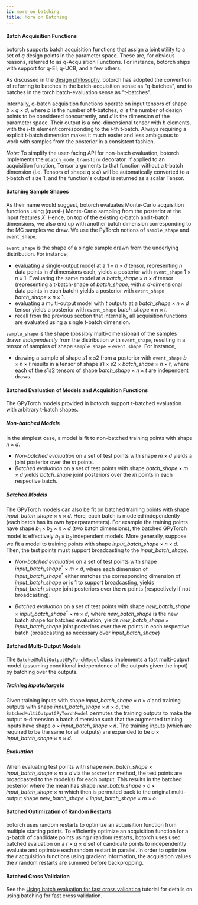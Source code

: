 ```yaml
---
id: more_on_batching
title: More on Batching
---
```



#### Batch Acquisition Functions

botorch supports batch acquisition functions that assign a joint utility to a
set of $q$ design points in the parameter space. These are, for obvious reasons,
referred to as q-Acquisition Functions. For instance, botorch ships with support
for q-EI, q-UCB, and a few others.

As discussed in the
[design philosophy](design_philosophy#batching-batching-batching),
botorch has adopted the convention of referring to batches in the
batch-acquisition sense as "q-batches", and to batches in the torch
batch-evaluation sense as "t-batches".

Internally, q-batch acquisition functions operate on input tensors of shape
$b \times q \times d$, where $b$ is the number of t-batches, $q$ is the number
of design points to be considered concurrently, and $d$ is the dimension of the
parameter space. Their output is a one-dimensional tensor with $b$ elements,
with the $i$-th element corresponding to the $i$-th t-batch. Always requiring a
explicit t-batch dimension makes it much easier and less ambiguous to work with
samples from the posterior in a consistent fashion.

*Note:* To simplify the user-facing API for non-batch evaluation, botorch
implements the `@batch_mode_transform` decorator. If applied to an acquisition
function, Tensor arguments to that function without a t-batch dimension (i.e. Tensors of shape $q \times d$) will be automatically converted to a t-batch of size 1, and the function's output is returned as a scalar Tensor.


#### Batching Sample Shapes

As their name would suggest, botorch evaluates Monte-Carlo acquisition functions
using (quasi-) Monte-Carlo sampling from the posterior at the input features
$X$. Hence, on top of the existing q-batch and t-batch dimensions, we also end
up with another batch dimension corresponding to the MC samples we draw.
We use the PyTorch notions of `sample_shape` and `event_shape`.

`event_shape` is the shape of a single sample drawn from the underlying
distribution. For instance,
- evaluating a single-output model at a $1 \times n \times d$ tensor,
representing $n$ data points in $d$ dimensions each, yields a posterior with
`event_shape` $1 \times n \times 1$. Evaluating the same model at a
$\textit{batch_shape} \times n \times d$ tensor (representing a t-batch-shape of $\textit{batch_shape}$, with $n$
$d$-dimensional data points in each batch) yields a posterior with `event_shape`
$\textit{batch_shape} \times n \times 1$.
- evaluating a multi-output model with $t$ outputs at a $\textit{batch_shape} \times n \times d$
tensor yields a posterior with `event_shape` $\textit{batch_shape} \times n \times t$.
- recall from the previous section that internally, all acquisition functions
are evaluated using a single t-batch dimension.

`sample_shape` is the shape (possibly multi-dimensional) of the samples drawn
*independently* from the distribution with `event_shape`, resulting in a tensor
of samples of shape `sample_shape` + `event_shape`. For instance,
- drawing a sample of shape $s1 \times s2$ from a posterior with `event_shape`
$b \times n \times t$ results in a tensor of shape
$s1 \times s2 \times \textit{batch_shape} \times n \times t$, where each of the $s1 s2$ tensors of
shape $\textit{batch_shape} \times n \times t$ are independent draws.



#### Batched Evaluation of Models and Acquisition Functions
The GPyTorch models provided in botorch support t-batched evaluation with arbitrary t-batch shapes.

##### Non-batched Models

In the simplest case, a model is fit to non-batched training points with shape $n \times d$. 
* *Non-batched evaluation* on a set of test points with shape $m \times d$ yields a joint posterior over the $m$ points.
* *Batched evaluation* on a set of test points with shape $\textit{batch_shape} \times m \times d$ yields $\textit{batch_shape}$ joint posteriors over the $m$ points in each respective batch.

##### Batched Models
The GPyTorch models can also be fit on batched training points with shape $\textit{input_batch_shape} \times n \times d$. Here, each batch is modeled independently (each batch has its own hyperparameters). For example the training points have shape $b_1 \times b_2 \times n \times d$ (two batch dimensions), the batched GPyTorch model is effectively $b_1 \times b_2$ independent models. More generally, suppose we fit a model to training points with shape $\textit{input_batch_shape} \times n \times d$. Then, the test points must support broadcasting to the $\textit{input_batch_shape}$. 

* *Non-batched evaluation* on a set of test points with shape $\textit{input_batch_shape}^* \times m \times d$, where each dimension of $\textit{input_batch_shape}^*$ either matches the corresponding dimension of $\textit{input_batch_shape}$ or is 1 to support broadcasting, yields $\textit{input_batch_shape}$ joint posteriors over the $m$ points (respectively if not broadcasting).

* *Batched evaluation* on a set of test points with shape $\textit{new_batch_shape} \times \textit{input_batch_shape}^* \times m \times d$, where $\textit{new_batch_shape}$ is the new batch shape for batched evaluation, yields $\textit{new_batch_shape} \times \textit{input_batch_shape}$ joint posteriors over the $m$ points in each respective batch (broadcasting as necessary over $\textit{input_batch_shape}$)

#### Batched Multi-Output Models
The [`BatchedMultiOutputGPyTorchModel`](../api/models.html#batchedmultioutputgpytorchmodel) class implements a fast multi-output model (assuming conditional independence of the outputs given the input) by batching over the outputs.

##### Training inputs/targets
Given training inputs with shape $\textit{input_batch_shape} \times n \times d$ and training outputs with shape $\textit{input_batch_shape} \times n \times o$, the `BatchedMultiOutputGPyTorchModel` permutes the training outputs to make the output $o$-dimension a batch dimension such that the augmented training inputs have shape $o \times \textit{input_batch_shape} \times n$. The training inputs (which are required to be the same for all outputs) are expanded to be $o \times \textit{input_batch_shape} \times n \times d$. 

##### Evaluation
When evaluating test points with shape $\textit{new_batch_shape} \times \textit{input_batch_shape} \times m \times d$ via the `posterior` method, the test points are broadcasted to the model(s) for each output. This results in the batched posterior where the mean has shape $\textit{new_batch_shape} \times o \times \textit{input_batch_shape} \times m$ which then is permuted back to the original multi-output shape $\textit{new_batch_shape} \times \textit{input_batch_shape} \times m \times o$.

#### Batched Optimization of Random Restarts
botorch uses random restarts to optimize an acquisition function from multiple starting points. To efficiently optimize an acquisition function for a $q$-batch of candidate points using $r$ random restarts, botorch uses used batched evaluation on a $r \times q \times d$ set of candidate points to independently evaluate and optimize each random restart in parallel. In order to optimize the $r$ acquisition functions using gradient information, the acquisition values the $r$ random restarts are summed before backpropping.

#### Batched Cross Validation
See the [Using batch evaluation for fast cross validation](../tutorials/batch_mode_cross_validation) tutorial for details on using batching for fast cross validation.
